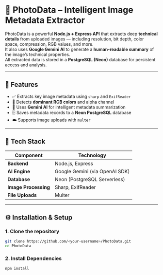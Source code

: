 # 📸 PhotoData – Intelligent Image Metadata Extractor

PhotoData is a powerful **Node.js + Express API** that extracts deep **technical details** from uploaded images — including resolution, bit depth, color space, compression, RGB values, and more.  
It also uses **Google Gemini AI** to generate a **human-readable summary** of the image’s technical properties.  
All extracted data is stored in a **PostgreSQL (Neon)** database for persistent access and analysis.

---

## 🚀 Features

- ✅ Extracts key image metadata using `sharp` and `ExifReader`
- 🎨 Detects **dominant RGB colors** and alpha channel
- 🧠 Uses **Gemini AI** for intelligent metadata summarization
- 🗄️ Saves metadata records to a **Neon PostgreSQL** database
- ☁️ Supports image uploads with `multer`

---

## 🧩 Tech Stack

| Component | Technology |
|------------|-------------|
| **Backend** | Node.js, Express |
| **AI Engine** | Google Gemini (via OpenAI SDK) |
| **Database** | Neon (PostgreSQL Serverless) |
| **Image Processing** | Sharp, ExifReader |
| **File Uploads** | Multer |

---

## ⚙️ Installation & Setup

### 1. Clone the repository

```bash
git clone https://github.com/<your-username>/PhotoData.git
cd PhotoData
```
### 2. Install Dependencies

```bash
npm install
```

